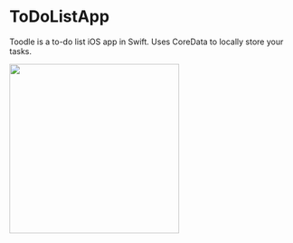 # ToDoListApp

<p text-align: center>Toodle is a to-do list iOS app in Swift. Uses CoreData to locally store your tasks.</p>
<img src="https://i.imgur.com/RzOdB3a.gif" width="300px"></img>
